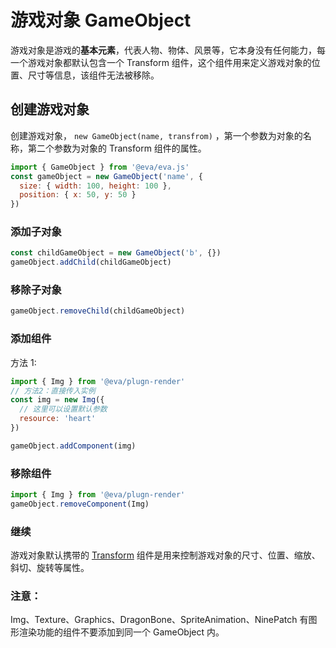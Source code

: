 # 游戏对象 GameObject

游戏对象是游戏的**基本元素**，代表人物、物体、风景等，它本身没有任何能力，每一个游戏对象都默认包含一个 Transform 组件，这个组件用来定义游戏对象的位置、尺寸等信息，该组件无法被移除。

## 创建游戏对象

创建游戏对象， `new GameObject(name, transfrom)` ，第一个参数为对象的名称，第二个参数为对象的 Transform 组件的属性。

```js
import { GameObject } from '@eva/eva.js'
const gameObject = new GameObject('name', {
  size: { width: 100, height: 100 },
  position: { x: 50, y: 50 }
})
```

### 添加子对象

```js
const childGameObject = new GameObject('b', {})
gameObject.addChild(childGameObject)
```

### 移除子对象

```js
gameObject.removeChild(childGameObject)
```

### 添加组件

方法 1:

```js
import { Img } from '@eva/plugn-render'
// 方法2：直接传入实例
const img = new Img({
  // 这里可以设置默认参数
  resource: 'heart'
})

gameObject.addComponent(img)
```

### 移除组件

```js
import { Img } from '@eva/plugn-render'
gameObject.removeComponent(Img)
```

### 继续

游戏对象默认携带的 [Transform](transformComponent) 组件是用来控制游戏对象的尺寸、位置、缩放、斜切、旋转等属性。

### 注意：

Img、Texture、Graphics、DragonBone、SpriteAnimation、NinePatch 有图形渲染功能的组件不要添加到同一个 GameObject 内。


